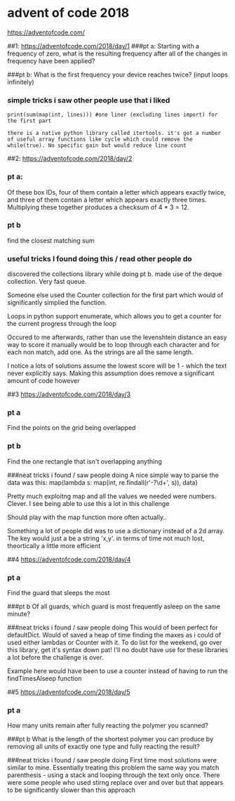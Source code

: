 # advent of code 2018

https://adventofcode.com/

##1: https://adventofcode.com/2018/day/1
###pt a:
Starting with a frequency of zero, what is the resulting frequency after all of the changes in frequency have been applied?

###pt b:
What is the first frequency your device reaches twice? (input loops infinitely)

### simple tricks i saw other people use that i liked
	print(sum(map(int, lines))) #one liner (excluding lines import) for the first part

	there is a native python library called itertools. it's got a number of useful array functions like cycle which could remove the while(true). No specific gain but would reduce line count

##2: https://adventofcode.com/2018/day/2
### pt a:
Of these box IDs, four of them contain a letter which appears exactly twice, and three of them contain a letter which appears exactly three times. Multiplying these together produces a checksum of 4 * 3 = 12.

### pt b
find the closest matching sum

### useful tricks I found doing this / read other people do
discovered the collections library while doing pt b. made use of the deque collection. Very fast queue.

Someone else used the Counter collection for the first part which would of significantly simplied the function.

Loops in python support enumerate, which allows you to get a counter for the current progress through the loop

Occured to me afterwards, rather than use the levenshtein distance an easy way to score it manually would be to loop through each character and for each non match, add one. As the strings are all the same length.

I notice a lots of solutions assume the lowest score will be 1 - which the text never explicitly says. Making this assumption does remove a significant amount of code however

##3 https://adventofcode.com/2018/day/3
### pt a
Find the points on the grid being overlapped

### pt b
Find the one rectangle that isn't overlapping anything

###neat tricks i found / saw people doing
A nice simple way to parse the data was this:
map(lambda s: map(int, re.findall(r'-?\d+', s)), data)

Pretty much exploitng map and all the values we needed were numbers. Clever. I see being able to use this a lot in this challenge

Should play with the map function more often actually..

Something a lot of people did was to use a dictionary instead of a 2d array. The key would just a be a string 'x,y'. in terms of time not much lost, theortically a little more efficient

##4 https://adventofcode.com/2018/day/4
### pt a 
Find the guard that sleeps the most 

###pt b 
Of all guards, which guard is most frequently asleep on the same minute?

###neat tricks i found / saw people doing
This would of been perfect for defaultDict. Would of saved a heap of time finding the maxes as i could of used either lambdas or Counter with it. To do list for the weekend, go over this library, get it's syntax down pat! I'll no doubt have use for these libraries a lot before the challenge is over. 

Example here would have been to use a counter instead of having to run the findTimesAlseep function

##5 https://adventofcode.com/2018/day/5
### pt a 
How many units remain after fully reacting the polymer you scanned? 

###pt b 
What is the length of the shortest polymer you can produce by removing all units of exactly one type and fully reacting the result?

###neat tricks i found / saw people doing
First time most solutions were similar to mine. Essentially treating this problem the same way you match parenthesis - using a stack and looping through the text only once. There were some people who used stirng replace over and over but that appears to be significantly slower than this approach 


